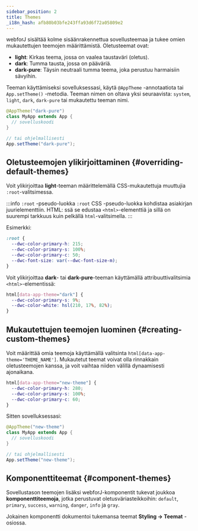 ```yaml
---
sidebar_position: 2
title: Themes
_i18n_hash: afb80b03bfe243ffa93d6f72a05809e2
---
```

webforJ sisältää kolme sisäänrakennettua sovellusteemaa ja tukee omien mukautettujen teemojen määrittämistä. Oletusteemat ovat:

- **light**: Kirkas teema, jossa on vaalea taustaväri (oletus).
- **dark**: Tumma tausta, jossa on pääväriä.
- **dark-pure**: Täysin neutraali tumma teema, joka perustuu harmaisiin sävyihin.

Teeman käyttämiseksi sovelluksessasi, käytä `@AppTheme` -annotaatiota tai `App.setTheme()` -metodia. Teeman nimen on oltava yksi seuraavista: `system`, `light`, `dark`, `dark-pure` tai mukautettu teeman nimi.

```java
@AppTheme("dark-pure")
class MyApp extends App {
  // sovelluskoodi
}

// tai ohjelmallisesti
App.setTheme("dark-pure");
```

## Oletusteemojen ylikirjoittaminen {#overriding-default-themes}

Voit ylikirjoittaa **light**-teeman määrittelemällä CSS-mukautettuja muuttujia `:root`-valitsimessa.

:::info `:root` -pseudo-luokka
`:root` CSS -pseudo-luokka kohdistaa asiakirjan juurielementtiin. HTML: ssä se edustaa `<html>`-elementtiä ja sillä on suurempi tarkkuus kuin pelkällä `html`-valitsimella.
:::

Esimerkki:

```css
:root {
  --dwc-color-primary-h: 215;
  --dwc-color-primary-s: 100%;
  --dwc-color-primary-c: 50;
  --dwc-font-size: var(--dwc-font-size-m);
}
```

Voit ylikirjoittaa **dark**- tai **dark-pure**-teeman käyttämällä attribuuttivalitsimia `<html>`-elementissä:

```css
html[data-app-theme="dark"] {
  --dwc-color-primary-s: 9%;
  --dwc-color-white: hsl(210, 17%, 82%);
}
```

## Mukautettujen teemojen luominen {#creating-custom-themes}

Voit määrittää omia teemoja käyttämällä valitsinta `html[data-app-theme='THEME_NAME']`. Mukautetut teemat voivat olla rinnakkain oletusteemojen kanssa, ja voit vaihtaa niiden välillä dynaamisesti ajonaikana.

```css
html[data-app-theme="new-theme"] {
  --dwc-color-primary-h: 280;
  --dwc-color-primary-s: 100%;
  --dwc-color-primary-c: 60;
}
```

Sitten sovelluksessasi:

```java
@AppTheme("new-theme")
class MyApp extends App {
  // sovelluskoodi
}

// tai ohjelmallisesti
App.setTheme("new-theme");
```

## Komponenttiteemat {#component-themes}

Sovellustason teemojen lisäksi webforJ-komponentit tukevat joukkoa **komponenttiteemoja**, jotka perustuvat oletusväriasteikkoihin: `default`, `primary`, `success`, `warning`, `danger`, `info` ja `gray`.

Jokainen komponentti dokumentoi tukemansa teemat **Styling → Teemat** -osiossa.
